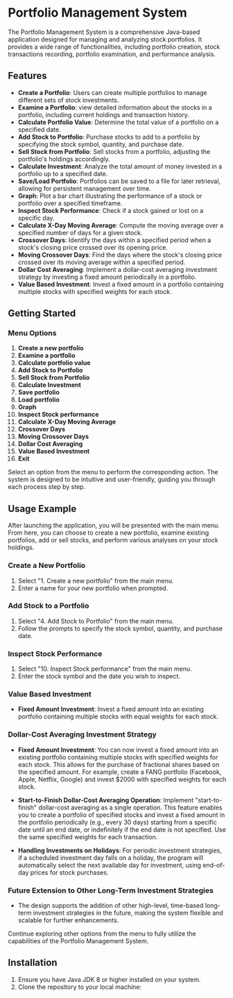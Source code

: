 # Portfolio Management System

The Portfolio Management System is a comprehensive Java-based application designed for managing and analyzing stock portfolios. It provides a wide range of functionalities, including portfolio creation, stock transactions recording, portfolio examination, and performance analysis.

## Features

- **Create a Portfolio**: Users can create multiple portfolios to manage different sets of stock investments.
- **Examine a Portfolio**: view detailed information about the stocks in a portfolio, including current holdings and transaction history.
- **Calculate Portfolio Value**: Determine the total value of a portfolio on a specified date.
- **Add Stock to Portfolio**: Purchase stocks to add to a portfolio by specifying the stock symbol, quantity, and purchase date.
- **Sell Stock from Portfolio**: Sell stocks from a portfolio, adjusting the portfolio's holdings accordingly.
- **Calculate Investment**: Analyze the total amount of money invested in a portfolio up to a specified date.
- **Save/Load Portfolio**: Portfolios can be saved to a file for later retrieval, allowing for persistent management over time.
- **Graph**: Plot a bar chart illustrating the performance of a stock or portfolio over a specified timeframe.
- **Inspect Stock Performance**: Check if a stock gained or lost on a specific day.
- **Calculate X-Day Moving Average**: Compute the moving average over a specified number of days for a given stock.
- **Crossover Days**: Identify the days within a specified period when a stock's closing price crossed over its opening price.
- **Moving Crossover Days**: Find the days where the stock's closing price crossed over its moving average within a specified period.
- **Dollar Cost Averaging**: Implement a dollar-cost averaging investment strategy by investing a fixed amount periodically in a portfolio.
- **Value Based Investment**: Invest a fixed amount in a portfolio containing multiple stocks with specified weights for each stock.

## Getting Started

### Menu Options

1. **Create a new portfolio**
2. **Examine a portfolio**
3. **Calculate portfolio value**
4. **Add Stock to Portfolio**
5. **Sell Stock from Portfolio**
6. **Calculate Investment**
7. **Save portfolio**
8. **Load portfolio**
9. **Graph**
10. **Inspect Stock performance**
11. **Calculate X-Day Moving Average**
12. **Crossover Days**
13. **Moving Crossover Days**
14. **Dollar Cost Averaging**
15. **Value Based Investment**
14. **Exit**

Select an option from the menu to perform the corresponding action. The system is designed to be intuitive and user-friendly, guiding you through each process step by step.

## Usage Example

After launching the application, you will be presented with the main menu. From here, you can choose to create a new portfolio, examine existing portfolios, add or sell stocks, and perform various analyses on your stock holdings.

### Create a New Portfolio

1. Select "1. Create a new portfolio" from the main menu.
2. Enter a name for your new portfolio when prompted.

### Add Stock to a Portfolio

1. Select "4. Add Stock to Portfolio" from the main menu.
2. Follow the prompts to specify the stock symbol, quantity, and purchase date.

### Inspect Stock Performance

1. Select "10. Inspect Stock performance" from the main menu.
2. Enter the stock symbol and the date you wish to inspect.

### Value Based Investment

- **Fixed Amount Investment**: Invest a fixed amount into an existing portfolio containing multiple stocks with equal weights for each stock.


### Dollar-Cost Averaging Investment Strategy

- **Fixed Amount Investment**: You can now invest a fixed amount into an existing portfolio containing multiple stocks with specified weights for each stock. This allows for the purchase of fractional shares based on the specified amount. For example, create a FANG portfolio (Facebook, Apple, Netflix, Google) and invest $2000 with specified weights for each stock.

- **Start-to-Finish Dollar-Cost Averaging Operation**: Implement "start-to-finish" dollar-cost averaging as a single operation. This feature enables you to create a portfolio of specified stocks and invest a fixed amount in the portfolio periodically (e.g., every 30 days) starting from a specific date until an end date, or indefinitely if the end date is not specified. Use the same specified weights for each transaction.

- **Handling Investments on Holidays**: For periodic investment strategies, if a scheduled investment day falls on a holiday, the program will automatically select the next available day for investment, using end-of-day prices for stock purchases.

### Future Extension to Other Long-Term Investment Strategies

- The design supports the addition of other high-level, time-based long-term investment strategies in the future, making the system flexible and scalable for further enhancements.


Continue exploring other options from the menu to fully utilize the capabilities of the Portfolio Management System.
## Installation

1. Ensure you have Java JDK 8 or higher installed on your system.
2. Clone the repository to your local machine:

